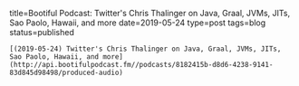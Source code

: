 
title=Bootiful Podcast: Twitter's Chris Thalinger on Java, Graal, JVMs, JITs, Sao Paolo, Hawaii, and more
date=2019-05-24
type=post
tags=blog
status=published
~~~~~~
[(2019-05-24) Twitter's Chris Thalinger on Java, Graal, JVMs, JITs, Sao Paolo, Hawaii, and more](http://api.bootifulpodcast.fm//podcasts/8182415b-d8d6-4238-9141-83d845d98498/produced-audio) 
            